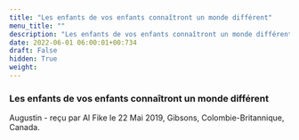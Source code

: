 ```yaml
---
title: "Les enfants de vos enfants connaîtront un monde différent"
menu_title: ""
description: "Les enfants de vos enfants connaîtront un monde différent"
date: 2022-06-01 06:00:01+00:734
draft: False
hidden: True
weight:
---
```

### Les enfants de vos enfants connaîtront un monde différent

Augustin - reçu par Al Fike le 22 Mai 2019, Gibsons, Colombie-Britannique, Canada.



